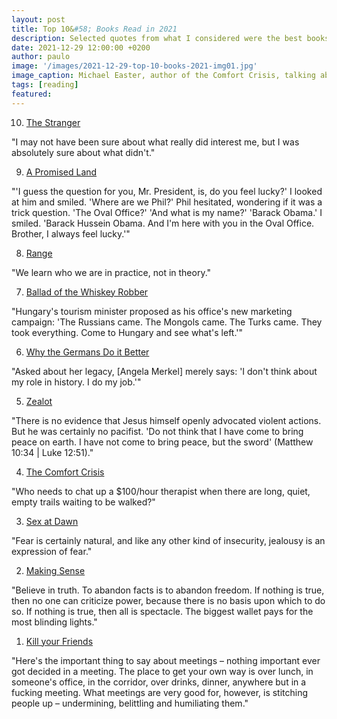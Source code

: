 ```yaml
---
layout: post
title: Top 10&#58; Books Read in 2021
description: Selected quotes from what I considered were the best books I read/listened to in 2021.
date: 2021-12-29 12:00:00 +0200
author: paulo
image: '/images/2021-12-29-top-10-books-2021-img01.jpg'
image_caption: Michael Easter, author of the Comfort Crisis, talking about his book on the Joe Rogan Experience (Available on [Spotify](https://open.spotify.com/episode/0OZrk81nGEPTk9KfeJbtaC?si=zBF0HNqwTkOSOB7xX6KUtQ))
tags: [reading]
featured: 
---
```



<ol start="10">
  <li> <a href="https://www.goodreads.com/book/show/49552.The_Stranger">The Stranger</a></li>
</ol>

"I may not have been sure about what really did interest me, but I was absolutely sure about what didn't." 

<ol start="9">
  <li> <a href="https://www.goodreads.com/book/show/55361205-a-promised-land">A Promised Land</a></li>
</ol>

"'I guess the question for you, Mr. President, is, do you feel lucky?' I looked at him and smiled. 'Where are we Phil?' Phil hesitated, wondering if it was a trick question. 'The Oval Office?' 'And what is my name?' 'Barack Obama.' I smiled. 'Barack Hussein Obama. And I'm here with you in the Oval Office. Brother, I always feel lucky.'" 

<ol start="8">
  <li> <a href="https://www.goodreads.com/book/show/41795733-range">Range</a></li>
</ol>

"We learn who we are in practice, not in theory."

<ol start="7">
  <li> <a href="https://www.goodreads.com/book/show/28805.Ballad_of_the_Whiskey_Robber">Ballad of the Whiskey Robber</a></li>
</ol>

"Hungary's tourism minister proposed as his office's new marketing campaign: 'The Russians came. The Mongols came. The Turks came. They took everything. Come to Hungary and see what's left.'"


<ol start="6">
  <li> <a href="https://www.goodreads.com/book/show/54443313-why-the-germans-do-it-better">Why the Germans Do it Better</a></li>
</ol>

"Asked about her legacy, [Angela Merkel] merely says: 'I don't think about my role in history. I do my job.'" 

<ol start="5">
  <li> <a href="https://www.goodreads.com/book/show/17568801-zealot">Zealot</a></li>
</ol>

"There is no evidence that Jesus himself openly advocated violent actions. But he was certainly no pacifist. 'Do not think that I have come to bring peace on earth. I have not come to bring peace, but the sword' (Matthew 10:34 \| Luke 12:51)."

<ol start="4">
  <li> <a href="https://www.goodreads.com/book/show/55120630-the-comfort-crisis">The Comfort Crisis</a></li>
</ol>

"Who needs to chat up a $100/hour therapist when there are long, quiet, empty trails waiting to be walked?" 

<ol start="3">
  <li> <a href="https://www.goodreads.com/book/show/7640261-sex-at-dawn">Sex at Dawn</a></li>
</ol>

"Fear is certainly natural, and like any other kind of insecurity, jealousy is an expression of fear."

<ol start="2">
  <li> <a href="https://www.goodreads.com/book/show/48662561-making-sense">Making Sense</a></li>
</ol>

"Believe in truth. To abandon facts is to abandon freedom. If nothing is true, then no one can criticize power, because there is no basis upon which to do so. If nothing is true, then all is spectacle. The biggest wallet pays for the most blinding lights."

<ol start="1">
  <li> <a href="https://www.goodreads.com/book/show/2848807-kill-your-friends">Kill your Friends</a></li>
</ol>

"Here's the important thing to say about meetings – nothing important ever got decided in a meeting. The place to get your own way is over lunch, in someone's office, in the corridor, over drinks, dinner, anywhere but in a fucking meeting. What meetings are very good for, however, is stitching people up – undermining, belittling and humiliating them."


